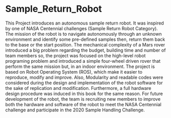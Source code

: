 # Sample_Return_Robot
This Project introduces an autonomous sample return
robot. It was inspired by one of NASA Centennial
challenges (Sample Return Robot Category). The mission
of the robot is to navigate autonomously through an
unknown environment and identify some pre-defined
samples then, return them back to the base or the start
position. The mechanical complexity of a Mars rover
introduced a big problem regarding the budget, building
time and number of team members so, the project was
focused on the high-level robot programing problem and
introduced a simple four-wheel driven rover that perform
the same mission but, in an indoor environment.
The project is based on Robot Operating System
(ROS), which make it easier to reproduce, modify and
improve. Also, Modularity and readable codes were
considered during the design and implementation of the
robot software for the sake of replication and
modification. Furthermore, a full hardware design
procedure was induced in this book for the same reason.
For future development of the robot, the team is
recruiting new members to improve both the hardware
and software of the robot to meet the NASA Centennial
challenge and participate in the 2020 Sample Handling
Challenge.
